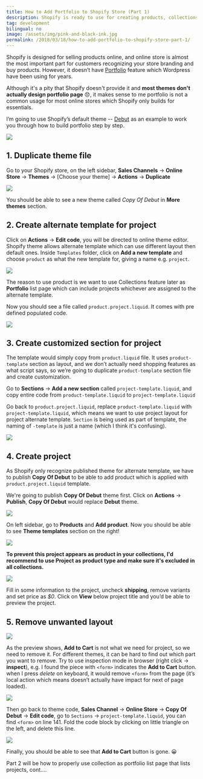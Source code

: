 ```yaml
---
title: How to Add Portfolio to Shopify Store (Part 1)
description: Shopify is ready to use for creating products, collections, but it doesn't have portfolio feature comparing with Wordpress. I explored extending features from existing theme, and hope this general strategy helps you. 
tag: development
bilingual: no
image: /assets/img/pink-and-black-ink.jpg
permalink: /2018/03/18/how-to-add-portfolio-to-shopify-store-part-1/
---
```


Shopify is designed for selling products online, and online store is almost the most important part for customers
recognizing your store branding and buy products. However,
it doesn’t have [Portfolio](https://en.support.wordpress.com/portfolios/) feature which Wordpress
have been using for years.

Although it's a pity that Shopify doesn't provide it and **most themes don't actually design portfolio page** :disappointed:,
it makes sense to me portfolio is not a common usage for most online stores which Shopify only builds for essentials.

I’m going to use Shopify’s default theme -- [Debut](https://themes.shopify.com/themes/debut/styles/default) as an example to work you through how to build portfolio step by step.

![](/assets/img/debut-theme-screenshot.png)

## 1. Duplicate theme file

Go to your Shopify store, on the left sidebar, **Sales Channels** -> **Online Store** -> **Themes** -> [Choose your theme]
-> **Actions** -> **Duplicate**

![](/assets/img/duplicate-shopify-theme-screenshot.png)

You should be able to see a new theme called *Copy Of Debut* in **More themes** section.

## 2. Create alternate template for project

Click on **Actions** -> **Edit code**, you will be directed to online theme editor. Shopify theme allows alternate template
which can use different layout then default ones. Inside `Templates` folder,
click on **Add a new template** and choose `product` as what the new template for, giving a name e.g. `project`.

![](/assets/img/create-alternate-template-screenshot.png)

The reason to use product is we want to use Collections feature later as **Portfolio** list page which can include
projects whichever are assigned to the alternate template.

Now you should see a file called `product.project.liquid`. It comes with pre defined populated code.

![](/assets/img/product-project-alternate-template-screenshot.png)

## 3. Create customized section for project

The template would simply copy from `product.liquid` file. It uses `product-template` section as layout,
and we don’t actually need shopping features as what script says,
so we’re going to duplicate `product-template` section file and create customization.

Go to **Sections** -> **Add a new section** called `project-template.liquid`,
and copy entire code from `product-template.liquid` to `project-template.liquid`

Go back to `product.project.liquid`, replace `product-template.liquid` with `project-template.liquid`,
which means we want to use project layout for project alternate template. `Section` is being used as part of template,
the naming of `-template` is just a name (which I think it's confusing).

![](/assets/img/project-template-section-screenshot.png)

## 4. Create project

As Shopify only recognize published theme for alternate template, we have to publish **Copy Of Debut** to be able to
add product which is applied with `product.project.liquid` template.

We're going to publish **Copy Of Debut** theme first. Click on **Actions** -> **Publish**,
**Copy Of Debut** would replace **Debut** theme.

![](/assets/img/publish-theme-screenshot.png)

On left sidebar, go to **Products** and **Add product**. Now you should be able to see **Theme templates** section
on the right!

![](/assets/img/choose-product-alternate-template.png)

**To prevent this project appears as product in your collections,
I'd recommend to use Project as product type and make sure it's excluded in all collections.**

![](/assets/img/exclude-project-from-collection-screenshot.png)

Fill in some information to the project, uncheck **shipping**, remove variants and set price as *$0*.
Click on **View** below project title and you’d be able to preview the project.

## 5. Remove unwanted layout

![](/assets/img/preview-project-screenshot.png)

As the preview shows, **Add to Cart** is not what we need for project, so we need to remove it.
For different themes, it can be hard to find out which part you want to remove.
Try to use inspection mode in browser (right click -> **inspect**), e.g. I found the piece with `<form>` indicates the **Add to Cart** button.
when I press *delete* on keyboard, it would remove `<form>` from the
page (it’s local action which means doesn’t actually have impact for next of page loaded).

![](/assets/img/find-add-to-cart-button-code-screenshot.png)

Then go back to theme code, **Sales Channel** -> **Online Store** -> **Copy Of Debut** -> **Edit code**,
go to `Sections` -> `project-template.liquid`, you can find `<form>` on line 141.
Fold the code block by clicking on little triangle on the left, and delete this line.

![](/assets/img/remove-form-code-screenshot.png)

Finally, you should be able to see that **Add to Cart** button is gone. :grinning:

Part 2 will be how to properly use collection as portfolio list page that lists projects, cont....
